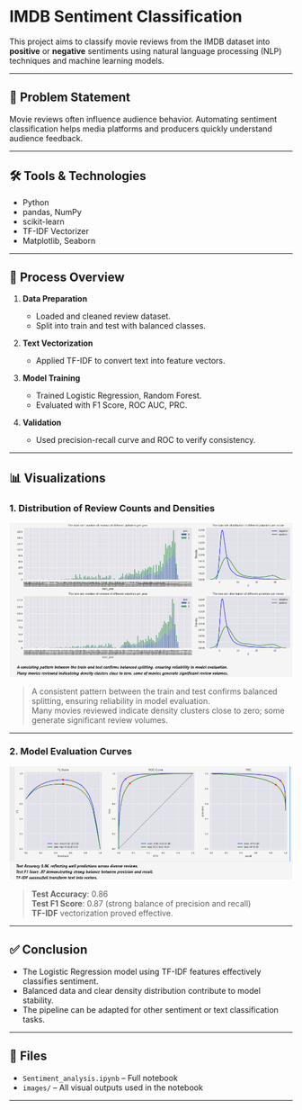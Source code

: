 
# IMDB Sentiment Classification

This project aims to classify movie reviews from the IMDB dataset into **positive** or **negative** sentiments using natural language processing (NLP) techniques and machine learning models.

---

## 🧩 Problem Statement

Movie reviews often influence audience behavior. Automating sentiment classification helps media platforms and producers quickly understand audience feedback.

---

## 🛠️ Tools & Technologies

- Python
- pandas, NumPy
- scikit-learn
- TF-IDF Vectorizer
- Matplotlib, Seaborn

---

## 🔄 Process Overview

1. **Data Preparation**
   - Loaded and cleaned review dataset.
   - Split into train and test with balanced classes.

2. **Text Vectorization**
   - Applied TF-IDF to convert text into feature vectors.

3. **Model Training**
   - Trained Logistic Regression, Random Forest.
   - Evaluated with F1 Score, ROC AUC, PRC.

4. **Validation**
   - Used precision-recall curve and ROC to verify consistency.

---

## 📊 Visualizations

### 1. Distribution of Review Counts and Densities

![Train/Test Distribution](images/Train_test_split_distribution.png)

> A consistent pattern between the train and test confirms balanced splitting, ensuring reliability in model evaluation.  
> Many movies reviewed indicate density clusters close to zero; some generate significant review volumes.

---

### 2. Model Evaluation Curves

![Model Evaluation Curves](images/model_evaluation_curves.png)

> **Test Accuracy**: 0.86  
> **Test F1 Score**: 0.87 (strong balance of precision and recall)  
> **TF-IDF** vectorization proved effective.

---

## ✅ Conclusion

- The Logistic Regression model using TF-IDF features effectively classifies sentiment.
- Balanced data and clear density distribution contribute to model stability.
- The pipeline can be adapted for other sentiment or text classification tasks.

---

## 📁 Files

- `Sentiment_analysis.ipynb` – Full notebook
- `images/` – All visual outputs used in the notebook





---

